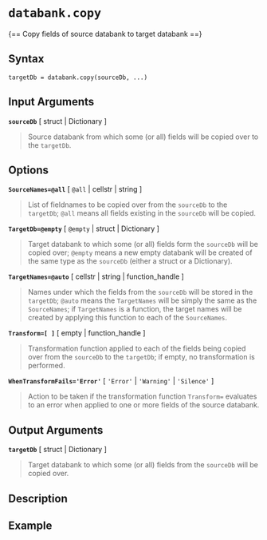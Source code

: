 # `databank.copy`

{== Copy fields of source databank to target databank ==}


## Syntax

    targetDb = databank.copy(sourceDb, ...)


## Input Arguments

__`sourceDb`__ [ struct | Dictionary ]
> 
> Source databank from which some (or all) fields will be copied over
> to the `targetDb`.
> 

## Options

__`SourceNames=@all`__ [ `@all` | cellstr | string ]
> 
> List of fieldnames to be copied over from the `sourceDb` to the
> `targetDb`; `@all` means all fields existing in the `sourceDb` will
> be copied.
> 

__`TargetDb=@empty`__ [ `@empty` | struct | Dictionary ]
> 
> Target databank to which some (or all) fields form the `sourceDb`
> will be copied over; `@empty` means a new empty databank will be
> created of the same type as the `sourceDb` (either a struct or a
> Dictionary).
> 

__`TargetNames=@auto`__ [ cellstr | string | function_handle ]
> 
> Names under which the fields from the `sourceDb` will be stored in
> the `targetDb`; `@auto` means the `TargetNames` will be simply the
> same as the `SourceNames`; if `TargetNames` is a function, the target
> names will be created by applying this function to each of
> the `SourceNames`.
> 

__`Transform=[ ]`__ [ empty | function_handle ]
> 
> Transformation function applied to each of the fields being copied
> over from the `sourceDb` to the `targetDb`; if empty, no
> transformation is performed.
> 

__`WhenTransformFails='Error'`__ [ `'Error'` | `'Warning'` | `'Silence'` ]
> 
> Action to be taken if the transformation function `Transform=`
> evaluates to an error when applied to one or more fields of the source
> databank.
> 

## Output Arguments

__`targetDb`__ [ struct | Dictionary ]
> 
> Target databank to which some (or all) fields from the `sourceDb`
> will be copied over.
> 

## Description


## Example


